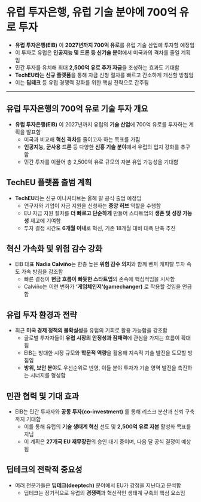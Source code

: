 # 유럽 투자은행, 유럽 기술 분야에 700억 유로 투자


* **유럽 투자은행(EIB)** 이 **2027년까지 700억 유로**를 유럽 기술 산업에 투자할 예정임
* 이 투자로 유럽은 **인공지능 및 드론 등 신기술 분야**에서 미국과의 격차를 줄일 계획임
* 민간 투자를 유치해 최대 **2,500억 유로 추가 자금**을 조성하는 효과도 기대함
* **TechEU라는 신규 플랫폼**을 통해 자금 신청 절차를 빠르고 간소하게 개선할 방침임
* 이는 **딥테크** 등 유럽 경쟁력 강화를 위한 핵심 전략으로 간주됨

---

유럽 투자은행의 700억 유로 기술 투자 개요
-------------------------

* **유럽 투자은행(EIB)** 이 2027년까지 유럽의 **기술 산업**에 700억 유로를 투자하는 계획을 발표함
  + 미국과 비교해 **혁신 격차**를 줄이고자 하는 목표를 가짐
  + **인공지능, 군사용 드론** 등 다양한 **신흥 기술 분야**에서 유럽의 입지 강화를 추구함
  + 민간 투자를 이끌어 총 2,500억 유로 규모의 자본 유입 가능성을 기대함

TechEU 플랫폼 출범 계획
----------------

* **TechEU**라는 신규 이니셔티브는 올해 말 공식 출범 예정임
  + 연구자와 기업이 자금 지원을 신청하는 **중앙 허브** 역할을 수행함
  + EU 자금 지원 절차를 **더 빠르고 단순하게** 만들어 스타트업의 **생존 및 성장 가능성** 제고에 기여함
  + 투자 결정 시간도 **6개월 이내**로 혁신, 기존 18개월 대비 대폭 단축 추진

혁신 가속화 및 위험 감수 강화
-----------------

* EIB 대표 **Nadia Calviño**는 한층 높은 **위험 감수 의지**와 함께 벤처 캐피탈 투자 속도 가속 방침을 강조함
  + 빠른 결정이 **현금 흐름이 빠듯한 스타트업**의 존속에 핵심적임을 시사함
  + Calviño는 이런 변화가 **‘게임체인저’(gamechanger)** 로 작용할 것임을 언급함

유럽 투자 환경과 전략
------------

* 최근 **미국 경제 정책의 불확실성**을 유럽의 기회로 활용 가능함을 강조함
  + 글로벌 투자자들이 **유럽 시장의 안정성과 잠재력**에 관심을 가지는 흐름이 확대됨
  + EIB는 방대한 시장 규모와 **학문적 역량**을 활용해 지속적 기술 발전을 도모할 방침임
  + **방위, 보안 분야**도 우선순위로 반영, 이들 분야 투자가 기술 영역 발전을 촉진하는 시너지를 형성함

민관 협력 및 기대 효과
-------------

* EIB는 민간 투자자와 **공동 투자(co-investment)** 를 통해 리스크 분산과 신뢰 구축까지 기대함
  + 이를 통해 유럽의 **기술 생태계 혁신** 선도 및 **2,500억 유로 자본** 활성화 목표를 지님
  + 이 계획은 **27개국 EU 재무장관**의 승인 대기 중이며, 다음 달 공식 결정이 예상됨

딥테크의 전략적 중요성
------------

* 여러 전문가들은 **딥테크(deeptech)** 분야에서 EU가 강점을 지닌다고 분석함
  + 딥테크는 장기적으로 유럽의 **경쟁력**과 혁신적인 생태계 구축의 핵심 요소임
